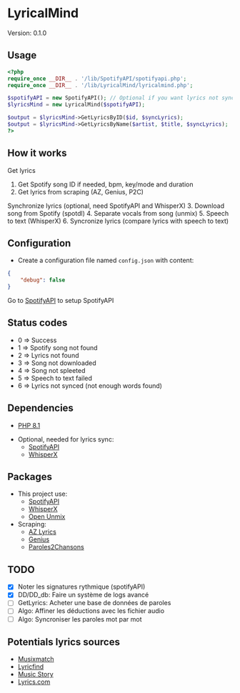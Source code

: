 # LyricalMind
Version: 0.1.0

## Usage
```php
<?php
require_once __DIR__ . '/lib/SpotifyAPI/spotifyapi.php';
require_once __DIR__ . '/lib/LyricalMind/lyricalmind.php';

$spotifyAPI = new SpotifyAPI(); // Optional if you want lyrics not synced
$lyricsMind = new LyricalMind($spotifyAPI);

$output = $lyricsMind->GetLyricsByID($id, $syncLyrics);
$output = $lyricsMind->GetLyricsByName($artist, $title, $syncLyrics);
?>
```

## How it works
Get lyrics
1. Get Spotify song ID if needed, bpm, key/mode and duration
2. Get lyrics from scraping (AZ, Genius, P2C)

Synchronize lyrics (optional, need SpotifyAPI and WhisperX)
3. Download song from Spotify (spotdl)
4. Separate vocals from song (unmix)
5. Speech to text (WhisperX)
6. Syncronize lyrics (compare lyrics with speech to text)

## Configuration
* Create a configuration file named `config.json` with content:
```json
{
    "debug": false
}
```
Go to [SpotifyAPI](https://www.github.com/Gerem66/SpotifyAPI) to setup SpotifyAPI

## Status codes
- 0 => Success
- 1 => Spotify song not found
- 2 => Lyrics not found
- 3 => Song not downloaded
- 4 => Song not spleeted
- 5 => Speech to text failed
- 6 => Lyrics not synced (not enough words found)

## Dependencies
- [PHP 8.1](https://www.php.net)
* Optional, needed for lyrics sync:
    - [SpotifyAPI](https://github.com/Gerem66/SpotifyAPI)
    - [WhisperX](https://github.com/m-bain/whisperX)

## Packages
* This project use:
    - [SpotifyAPI](https://developer.spotify.com)
    - [WhisperX](https://github.com/m-bain/whisperX)
    - [Open Unmix](https://github.com/sigsep/open-unmix-pytorch)
* Scraping:
    - [AZ Lyrics](https://www.azlyrics.com)
    - [Genius](https://genius.com)
    - [Paroles2Chansons](https://www.paroles2chansons.com)

## TODO
- [x] Noter les signatures rythmique (spotifyAPI)
- [x] DD/DD_db: Faire un système de logs avancé
- [ ] GetLyrics: Acheter une base de données de paroles
- [ ] Algo: Affiner les déductions avec les fichier audio
- [ ] Algo: Syncroniser les paroles mot par mot

## Potentials lyrics sources
- [Musixmatch](https://www.musixmatch.com)
- [Lyricfind](https://www.lyricfind.com)
- [Music Story](https://developers.music-story.com/fr/developpeurs/lyric)
- [Lyrics.com](https://lyrics.com)